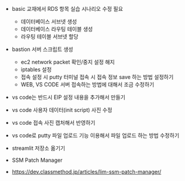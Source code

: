 - basic 교재에서 RDS 항목 실습 시나리오 수정 필요
  - 데이터베이스 서브넷 생성
  - 데이터베이스 라우팅 테이블 생성 
  - 라우팅 테이블 서브넷 할당

- bastion 서버 스크립트 생성
  - ec2 network packet 확인/중지 설정 해지 
  - iptables 설정 
  - 접속 설정 시 putty 터미널 접속 시 접속 정보 save 하는 방법 설정하기
  - WEB, VS CODE 서버 접속하는 방법에 대해서 조금 수정하기

- vs code는 반드시 EIP 설정 내용을 추가해서 만들기
- vs code 사용자 데이터(init script) 사진 수정
- vs code 접속 사진 캡처해서 반영하기
- vs code로 putty 파일 업로드 기능 이용해서 파일 업로드 하는 방법 수정하기


- streamlit 저장소 옮기기




- SSM Patch Manager
- https://dev.classmethod.jp/articles/lim-ssm-patch-manager/